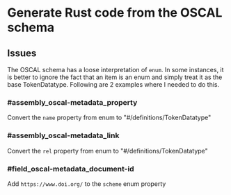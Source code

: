 # Generate Rust code from the OSCAL schema

## Issues
The OSCAL schema has a loose interpretation of `enum`. In some instances, it is
better to ignore the fact that an item is an enum and simply treat it as the
base TokenDatatype.  Following are 2 examples where I needed to do this.

### #assembly_oscal-metadata_property
Convert the `name` property from enum to "#/definitions/TokenDatatype"

### #assembly_oscal-metadata_link
Convert the `rel` property from enum to "#/definitions/TokenDatatype"

### #field_oscal-metadata_document-id
Add `https://www.doi.org/` to the `scheme` enum property